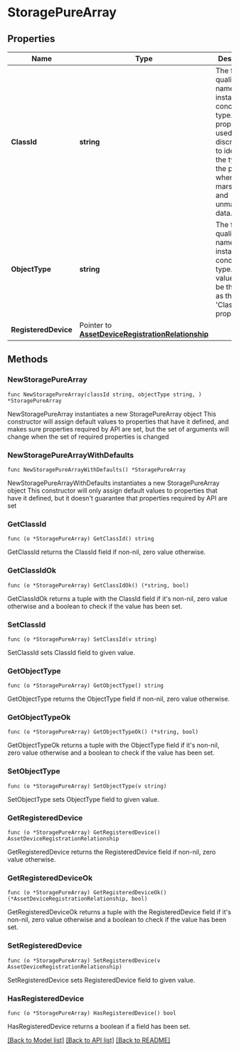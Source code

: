 # StoragePureArray

## Properties

Name | Type | Description | Notes
------------ | ------------- | ------------- | -------------
**ClassId** | **string** | The fully-qualified name of the instantiated, concrete type. This property is used as a discriminator to identify the type of the payload when marshaling and unmarshaling data. | [default to "storage.PureArray"]
**ObjectType** | **string** | The fully-qualified name of the instantiated, concrete type. The value should be the same as the &#39;ClassId&#39; property. | [default to "storage.PureArray"]
**RegisteredDevice** | Pointer to [**AssetDeviceRegistrationRelationship**](AssetDeviceRegistrationRelationship.md) |  | [optional] 

## Methods

### NewStoragePureArray

`func NewStoragePureArray(classId string, objectType string, ) *StoragePureArray`

NewStoragePureArray instantiates a new StoragePureArray object
This constructor will assign default values to properties that have it defined,
and makes sure properties required by API are set, but the set of arguments
will change when the set of required properties is changed

### NewStoragePureArrayWithDefaults

`func NewStoragePureArrayWithDefaults() *StoragePureArray`

NewStoragePureArrayWithDefaults instantiates a new StoragePureArray object
This constructor will only assign default values to properties that have it defined,
but it doesn't guarantee that properties required by API are set

### GetClassId

`func (o *StoragePureArray) GetClassId() string`

GetClassId returns the ClassId field if non-nil, zero value otherwise.

### GetClassIdOk

`func (o *StoragePureArray) GetClassIdOk() (*string, bool)`

GetClassIdOk returns a tuple with the ClassId field if it's non-nil, zero value otherwise
and a boolean to check if the value has been set.

### SetClassId

`func (o *StoragePureArray) SetClassId(v string)`

SetClassId sets ClassId field to given value.


### GetObjectType

`func (o *StoragePureArray) GetObjectType() string`

GetObjectType returns the ObjectType field if non-nil, zero value otherwise.

### GetObjectTypeOk

`func (o *StoragePureArray) GetObjectTypeOk() (*string, bool)`

GetObjectTypeOk returns a tuple with the ObjectType field if it's non-nil, zero value otherwise
and a boolean to check if the value has been set.

### SetObjectType

`func (o *StoragePureArray) SetObjectType(v string)`

SetObjectType sets ObjectType field to given value.


### GetRegisteredDevice

`func (o *StoragePureArray) GetRegisteredDevice() AssetDeviceRegistrationRelationship`

GetRegisteredDevice returns the RegisteredDevice field if non-nil, zero value otherwise.

### GetRegisteredDeviceOk

`func (o *StoragePureArray) GetRegisteredDeviceOk() (*AssetDeviceRegistrationRelationship, bool)`

GetRegisteredDeviceOk returns a tuple with the RegisteredDevice field if it's non-nil, zero value otherwise
and a boolean to check if the value has been set.

### SetRegisteredDevice

`func (o *StoragePureArray) SetRegisteredDevice(v AssetDeviceRegistrationRelationship)`

SetRegisteredDevice sets RegisteredDevice field to given value.

### HasRegisteredDevice

`func (o *StoragePureArray) HasRegisteredDevice() bool`

HasRegisteredDevice returns a boolean if a field has been set.


[[Back to Model list]](../README.md#documentation-for-models) [[Back to API list]](../README.md#documentation-for-api-endpoints) [[Back to README]](../README.md)


